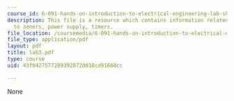 ```yaml
---
course_id: 6-091-hands-on-introduction-to-electrical-engineering-lab-skills-january-iap-2008
description: This file is a resource which contains information related to introduction
  to zeners, power supply, timers.
file_location: /coursemedia/6-091-hands-on-introduction-to-electrical-engineering-lab-skills-january-iap-2008/43f0427577289392872d818cd91660cc_lab3.pdf
file_type: application/pdf
layout: pdf
title: lab3.pdf
type: course
uid: 43f0427577289392872d818cd91660cc

---
```

None